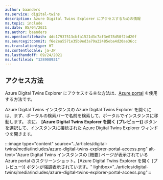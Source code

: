 ```yaml
---
author: baanders
ms.service: digital-twins
description: Azure Digital Twins Explorer にアクセスするための情報
ms.topic: include
ms.date: 05/04/2021
ms.author: baanders
ms.openlocfilehash: 4dc17937513cbfa1521d3c7af3e078d50f2bd20f
ms.sourcegitcommit: f6e2ea5571e35b9ed3a79a22485eba4d20ae36cc
ms.translationtype: HT
ms.contentlocale: ja-JP
ms.lasthandoff: 09/24/2021
ms.locfileid: "128908931"
---
```

## <a name="how-to-access"></a>アクセス方法

Azure Digital Twins Explorer にアクセスする主な方法は、[Azure portal](https://portal.azure.com) を使用する方法です。

Azure Digital Twins インスタンスの Azure Digital Twins Explorer を開くには、まず、ポータルの検索バーで名前を検索して、ポータルでインスタンスに移動します。 次に、 **[Azure Digital Twins Explorer を開く (プレビュー)]** ボタンを選択して、インスタンスに接続された Azure Digital Twins Explorer ウィンドウを開きます。

:::image type="content" source="../articles/digital-twins/media/includes/azure-digital-twins-explorer-portal-access.png" alt-text="Azure Digital Twins インスタンスの [概要] ページが表示されている Azure portal のスクリーンショット。[Azure Digital Twins Explorer を開く (プレビュー)] ボタンが強調表示されています。" lightbox="../articles/digital-twins/media/includes/azure-digital-twins-explorer-portal-access.png":::
